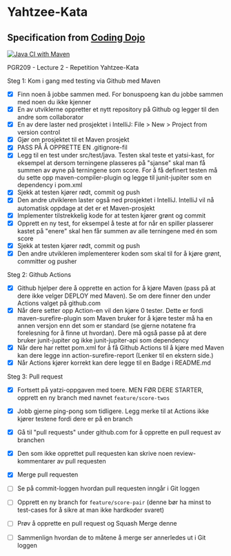 # Yahtzee-Kata
## Specification from [Coding Dojo](https://codingdojo.org/kata/Yahtzee/)
[![Java CI with Maven](https://github.com/Mayonnaisu/Yahtzee-Kata/actions/workflows/maven.yml/badge.svg)](https://github.com/Mayonnaisu/Yahtzee-Kata/actions/workflows/maven.yml)

PGR209 - Lecture 2 - Repetition Yahtzee-Kata

Steg 1: Kom i gang med testing via Github med Maven

- [x] Finn noen å jobbe sammen med. For bonuspoeng kan du jobbe sammen med noen du ikke kjenner
- [x] En av utviklerne oppretter et nytt repository på Github og legger til den andre som collaborator
- [x] En av dere laster ned prosjektet i IntelliJ: File > New > Project from version control
- [x] Gjør om prosjektet til et Maven prosjekt
- [x] PASS PÅ Å OPPRETTE EN .gitignore-fil
- [x] Legg til en test under src/test/java. Testen skal teste et yatsi-kast, for eksempel at dersom terningene plasseres på "sjanse" skal man få summen av øyne på terningene som score. For å få definert testen må du sette opp maven-compiler-plugin og legge til junit-jupiter som en dependency i pom.xml
- [x] Sjekk at testen kjører rødt, commit og push
- [x] Den andre utvikleren laster også ned prosjektet i IntelliJ. IntelliJ vil nå automatisk oppdage at det er et Maven-prosjekt
- [x] Implementer tilstrekkelig kode for at testen kjører grønt og commit
- [x] Opprett en ny test, for eksempel å teste at for når en spiller plasserer kastet på "enere" skal hen får summen av alle terningene med én som score
- [x] Sjekk at testen kjører rødt, commit og push
- [x] Den andre utvikleren implementerer koden som skal til for å kjøre grønt, committer og pusher

Steg 2: Github Actions

- [x] Github hjelper dere å opprette en action for å kjøre Maven (pass på at dere ikke velger DEPLOY med Maven). Se om dere finner den under Actions valget på github.com
- [x] Når dere setter opp Action-en vil den kjøre 0 tester. Dette er fordi maven-surefire-plugin som Maven bruker for å kjøre tester må ha en annen versjon enn det som er standard (se gjerne notatene fra forelesning for å finne ut hvordan). Dere må også passe på at dere bruker junit-jupiter og ikke junit-jupiter-api som dependency
- [x] Når dere har rettet pom.xml for å få Github Actions til å kjøre med Maven kan dere legge inn action-surefire-report (Lenker til en ekstern side.)
- [x] Når Actions kjører korrekt kan dere legge til en Badge i README.md

Steg 3: Pull request

- [x] Fortsett på yatzi-oppgaven med toere. MEN FØR DERE STARTER, opprett en ny branch med navnet `feature/score-twos`
- [x] Jobb gjerne ping-pong som tidligere. Legg merke til at Actions ikke kjører testene fordi dere er på en branch
- [x] Gå til "pull requests" under github.com for å opprette en pull request av branchen
- [x] Den som ikke opprettet pull requesten kan skrive noen review-kommentarer av pull requesten
- [x] Merge pull requesten
- [ ] Se på commit-loggen hvordan pull requesten inngår i Git loggen
- [ ] Opprett en ny branch for `feature/score-pair` (denne bør ha minst to test-cases for å sikre at man ikke hardkoder svaret)
- [ ] Prøv å opprette en pull request og Squash Merge denne
- [ ] Sammenlign hvordan de to måtene å merge ser annerledes ut i Git loggen

